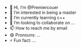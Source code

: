 - 👋 Hi, I’m @Premiercouer
- 👀 I’m interested in being a master
- 🌱 I’m currently learning c++
- 💞️ I’m looking to collaborate on ...
- 📫 How to reach me by email 
- 😄 Pronouns: ...
- ⚡ Fun fact: ...

<!---
Premiercouer/Premiercouer is a ✨ special ✨ repository because its `README.md` (this file) appears on your GitHub profile.
You can click the Preview link to take a look at your changes.
--->
